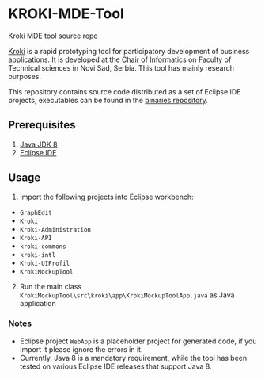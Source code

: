 # KROKI-MDE-Tool
Kroki MDE tool source repo

[Kroki](http://www.kroki-mde.net/) is a rapid prototyping tool for participatory development of business applications. It is developed at the [Chair of Informatics](http://informatika.ftn.uns.ac.rs/) on Faculty of Technical sciences in Novi Sad, Serbia. This tool has mainly research purposes.

This repository contains source code distributed as a set of Eclipse IDE projects, executables can be found in the [binaries repository](https://github.com/KROKIteam/KROKI-binaries).

## Prerequisites
1. [Java JDK 8](http://www.oracle.com/technetwork/java/javase/downloads/jdk8-downloads-2133151.html)
2. [Eclipse IDE](https://www.eclipse.org/ide/)

## Usage
1. Import the following projects into Eclipse workbench:
  * `GraphEdit`
  * `Kroki`
  * `Kroki-Administration`
  * `Kroki-API`
  * `kroki-commons`
  * `kroki-intl`
  * `Kroki-UIProfil`
  * `KrokiMockupTool`
2. Run the main class `KrokiMockupTool\src\kroki\app\KrokiMockupToolApp.java` as Java application

### Notes
* Eclipse project `WebApp` is a placeholder project for generated code, if you import it please ignore the errors in it.
* Currently, Java 8 is a mandatory requirement, while the tool has been tested on various Eclipse IDE releases that support Java 8.

